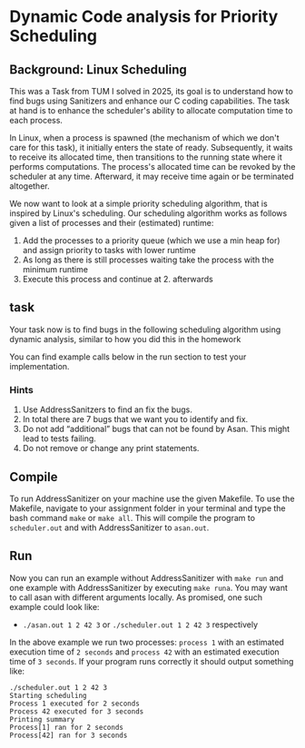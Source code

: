 # Dynamic Code analysis for Priority Scheduling

## Background: Linux Scheduling

This was a Task from TUM I solved in 2025, its goal is to understand how to find bugs using Sanitizers and enhance our C coding capabilities. The task at hand is to enhance the scheduler's ability to allocate computation time to each process.

In Linux, when a process is spawned (the mechanism of which we don't care for this task), it initially enters the state of ready. Subsequently, it waits to receive its allocated time, then transitions to the running state where it performs computations. The process's allocated time can be revoked by the scheduler at any time. Afterward, it may receive time again or be terminated altogether.

We now want to look at a simple priority scheduling algorithm, that is inspired by Linux's scheduling. Our scheduling algorithm works as follows given a list of processes and their (estimated) runtime:
1. Add the processes to a priority queue (which we use a min heap for) and assign priority to tasks with lower runtime
2. As long as there is still processes waiting take the process with the minimum runtime
3. Execute this process and continue at 2. afterwards

## task

Your task now is to find bugs in the following scheduling algorithm using dynamic analysis, similar to how you did this in the homework

You can find example calls below in the run section to test your implementation. 

### Hints

1. Use AddressSanitzers to find an fix the bugs.
2. In total there are 7 bugs that we want you to identify and fix. 
3. Do not add “additional” bugs that can not be found by Asan. This might lead to tests failing.
4. Do not remove or change any print statements.

## Compile

To run AddressSanitizer on your machine use the given Makefile. To use the Makefile, navigate to your assignment folder in your terminal and type the bash command `make` or `make all`. This will compile the program to `scheduler.out` and with AddressSanitizer to `asan.out`.

## Run 

Now you can run an example without AddressSanitizer with `make run` and one example with AddressSanitizer by executing `make runa`. You may want to call asan with different arguments locally. As promised, one such example could look like:
* `./asan.out 1 2 42 3` or `./scheduler.out 1 2 42 3` respectively 

In the above example we run two processes: `process 1` with an estimated execution time of `2 seconds` and `process 42` with an estimated execution time of `3 seconds`. If your program runs correctly it should output something like:
```
./scheduler.out 1 2 42 3
Starting scheduling
Process 1 executed for 2 seconds
Process 42 executed for 3 seconds
Printing summary
Process[1] ran for 2 seconds
Process[42] ran for 3 seconds
```


